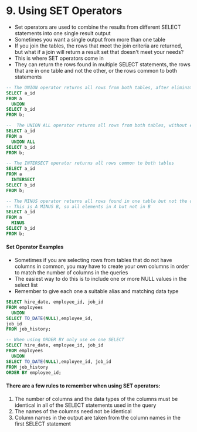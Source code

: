 # 9. Using SET Operators
 -  Set operators are used to combine the results from different SELECT statements into one single result output
 -  Sometimes you want a single output from more than one table
 -  If you join the tables, the rows that meet the join criteria are returned, but what if a join will return a result set that doesn't meet your needs?
 -  This is where SET operators come in
 -  They can return the rows found in multiple SELECT statements, the rows that are in one table and not the other, or the rows common to both statements

```sql
-- The UNION operator returns all rows from both tables, after eliminating duplicates
SELECT a_id
FROM a
  UNION
SELECT b_id
FROM b;

--  The UNION ALL operator returns all rows from both tables, without eliminating duplicates
SELECT a_id
FROM a
  UNION ALL
SELECT b_id
FROM b;

-- The INTERSECT operator returns all rows common to both tables
SELECT a_id
FROM a
  INTERSECT
SELECT b_id
FROM b;

-- The MINUS operator returns all rows found in one table but not the other
-- This is A MINUS B, so all elements in A but not in B
SELECT a_id
FROM a
  MINUS
SELECT b_id
FROM b;
```
#### Set Operator Examples
 -  Sometimes if you are selecting rows from tables that do not have columns in common, you may have to create your own columns in order to match the number of columns in the queries
 -  The easiest way to do this is to include one or more NULL values in the select list
 -  Remember to give each one a suitable alias and matching data type
```sql
SELECT hire_date, employee_id, job_id
FROM employees
  UNION
SELECT TO_DATE(NULL),employee_id,
job_id
FROM job_history;

-- When using ORDER BY only use on one SELECT
SELECT hire_date, employee_id, job_id
FROM employees
  UNION
SELECT TO_DATE(NULL),employee_id, job_id
FROM job_history
ORDER BY employee_id;
```

#### There are a few rules to remember when using SET operators:
 1. The number of columns and the data types of the columns must be identical in all of the SELECT statements used in the query
 2.  The names of the columns need not be identical
 3. Column names in the output are taken from the column names in the first SELECT statement
